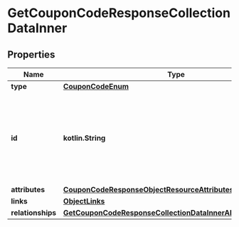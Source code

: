 
# GetCouponCodeResponseCollectionDataInner

## Properties
| Name | Type | Description | Notes |
| ------------ | ------------- | ------------- | ------------- |
| **type** | [**CouponCodeEnum**](CouponCodeEnum.md) |  |  |
| **id** | **kotlin.String** | The id of a coupon code is a combination of its unique code and the id of the coupon it is associated with. |  |
| **attributes** | [**CouponCodeResponseObjectResourceAttributes**](CouponCodeResponseObjectResourceAttributes.md) |  |  |
| **links** | [**ObjectLinks**](ObjectLinks.md) |  |  |
| **relationships** | [**GetCouponCodeResponseCollectionDataInnerAllOfRelationships**](GetCouponCodeResponseCollectionDataInnerAllOfRelationships.md) |  |  [optional] |



